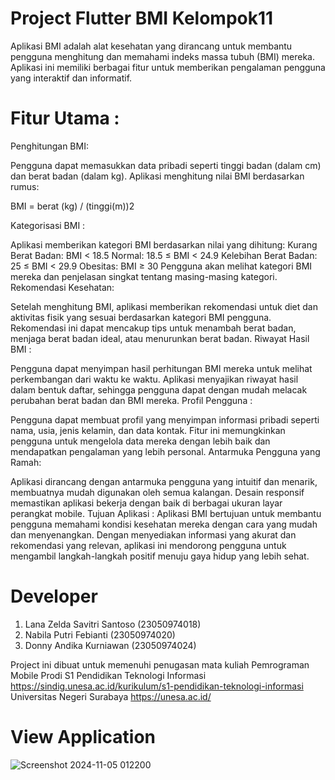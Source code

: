 # Project Flutter BMI Kelompok11
Aplikasi BMI adalah alat kesehatan yang dirancang untuk membantu pengguna menghitung dan memahami indeks massa tubuh (BMI) mereka. Aplikasi ini memiliki berbagai fitur untuk memberikan pengalaman pengguna yang interaktif dan informatif.

# Fitur Utama :
Penghitungan BMI:

Pengguna dapat memasukkan data pribadi seperti tinggi badan (dalam cm) dan berat badan (dalam kg).
Aplikasi menghitung nilai BMI berdasarkan rumus:

BMI = berat (kg) / (tinggi(m))2
 
Kategorisasi BMI :

Aplikasi memberikan kategori BMI berdasarkan nilai yang dihitung:
Kurang Berat Badan: BMI < 18.5
Normal: 18.5 ≤ BMI < 24.9
Kelebihan Berat Badan: 25 ≤ BMI < 29.9
Obesitas: BMI ≥ 30
Pengguna akan melihat kategori BMI mereka dan penjelasan singkat tentang masing-masing kategori.
Rekomendasi Kesehatan:

Setelah menghitung BMI, aplikasi memberikan rekomendasi untuk diet dan aktivitas fisik yang sesuai berdasarkan kategori BMI pengguna.
Rekomendasi ini dapat mencakup tips untuk menambah berat badan, menjaga berat badan ideal, atau menurunkan berat badan.
Riwayat Hasil BMI :

Pengguna dapat menyimpan hasil perhitungan BMI mereka untuk melihat perkembangan dari waktu ke waktu.
Aplikasi menyajikan riwayat hasil dalam bentuk daftar, sehingga pengguna dapat dengan mudah melacak perubahan berat badan dan BMI mereka.
Profil Pengguna :

Pengguna dapat membuat profil yang menyimpan informasi pribadi seperti nama, usia, jenis kelamin, dan data kontak.
Fitur ini memungkinkan pengguna untuk mengelola data mereka dengan lebih baik dan mendapatkan pengalaman yang lebih personal.
Antarmuka Pengguna yang Ramah:

Aplikasi dirancang dengan antarmuka pengguna yang intuitif dan menarik, membuatnya mudah digunakan oleh semua kalangan.
Desain responsif memastikan aplikasi bekerja dengan baik di berbagai ukuran layar perangkat mobile.
Tujuan Aplikasi :
Aplikasi BMI bertujuan untuk membantu pengguna memahami kondisi kesehatan mereka dengan cara yang mudah dan menyenangkan. Dengan menyediakan informasi yang akurat dan rekomendasi yang relevan, aplikasi ini mendorong pengguna untuk mengambil langkah-langkah positif menuju gaya hidup yang lebih sehat.

# Developer
1.	Lana Zelda Savitri Santoso	 (23050974018)
2.	Nabila Putri Febianti	 (23050974020)
3.	Donny Andika Kurniawan 	 (23050974024)

Project ini dibuat untuk memenuhi penugasan mata kuliah Pemrograman Mobile
Prodi S1 Pendidikan Teknologi Informasi https://sindig.unesa.ac.id/kurikulum/s1-pendidikan-teknologi-informasi
Universitas Negeri Surabaya https://unesa.ac.id/

# View Application
![Screenshot 2024-11-05 012200](https://github.com/user-attachments/assets/69e4d5df-1984-41eb-b700-b3559e159e0c)
